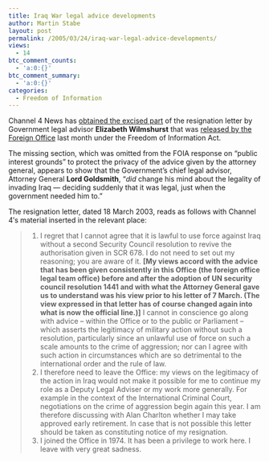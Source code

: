 ```yaml
---
title: Iraq War legal advice developments
author: Martin Stabe
layout: post
permalink: /2005/03/24/iraq-war-legal-advice-developments/
views:
  - 14
btc_comment_counts:
  - 'a:0:{}'
btc_comment_summary:
  - 'a:0:{}'
categories:
  - Freedom of Information
---
```

Channel 4 News has [obtained the excised part][1] of the resignation letter by Government legal advisor **Elizabeth Wilmshurst** that was [released by the Foreign Office][2] last month under the Freedom of Information Act.

The missing section, which was omitted from the FOIA response on &ldquo;public interest grounds&rdquo; to protect the privacy of the advice given by the attorney general, appears to show that the Government&rsquo;s chief legal advisor, Attorney General **Lord Goldsmith**, &ldquo;*did* change his mind about the legality of invading Iraq &mdash; deciding suddenly that it was legal, just when the government needed him to.&rdquo;

The resignation letter, dated 18 March 2003, reads as follows with Channel 4&#8242;s material inserted in the relevant place:

>   1. I regret that I cannot agree that it is lawful to use force against Iraq without a second Security Council resolution to revive the authorisation given in SCR 678. I do not need to set out my reasoning; you are aware of it. **[My views accord with the advice that has been given consistently in this Office (the foreign office legal team office) before and after the adoption of UN security council resolution 1441 and with what the Attorney General gave us to understand was his view prior to his letter of 7 March. (The view expressed in that letter has of course changed again into what is now the official line.)]** I cannot in conscience go along with advice &#8211; within the Office or to the public or Parliament &#8211; which asserts the legitimacy of military action without such a resolution, particularly since an unlawful use of force on such a scale amounts to the crime of aggression; nor can I agree with such action in circumstances which are so detrimental to the international order and the rule of law.
>   2. I therefore need to leave the Office: my views on the legitimacy of the action in Iraq would not make it possible for me to continue my role as a Deputy Legal Adviser or my work more generally. For example in the context of the International Criminal Court, negotiations on the crime of aggression begin again this year. I am therefore discussing with Alan Charlton whether I may take approved early retirement. In case that is not possible this letter should be taken as constituting notice of my resignation.
>   3. I joined the Office in 1974. It has been a privilege to work here. I leave with very great sadness.

 [1]: http://www.channel4.com/news/2005/03/week_4/23_letter.html
 [2]: http://www.fco.gov.uk/servlet/Front?pagename=OpenMarket/Xcelerate/ShowPage&c=Page&cid=1101401040873